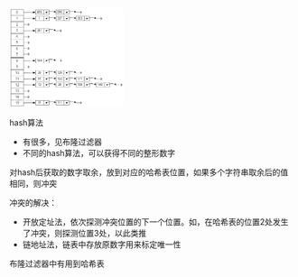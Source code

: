 

<img src="hashmap.png" width="40%">



hash算法

- 有很多，见布隆过滤器
- 不同的hash算法，可以获得不同的整形数字

对hash后获取的数字取余，放到对应的哈希表位置，如果多个字符串取余后的值相同，则冲突

冲突的解决：

- 开放定址法，依次探测冲突位置的下一个位置。如，在哈希表的位置2处发生了冲突，则探测位置3处，以此类推
- 链地址法，链表中存放原数字用来标定唯一性



布隆过滤器中有用到哈希表

